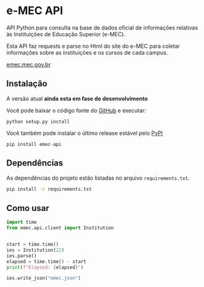 e-MEC API
=========

API Python para consulta na base de dados oficial de informações relativas às Instituições de Educação Superior (e-MEC).

Esta API faz requests e parse no Html do site do e-MEC para coletar informações sobre as instituições e os cursos de cada campus.

[emec.mec.gov.br](http://emec.mec.gov.br/)

Instalação
----------

A versão atual **ainda esta em fase de desenvolvimento**

Você pode baixar o código fonte do [GitHub][git] e executar:

```
python setup.py install
```

Você também pode instalar o último release estável pelo [PyPI](https://pypi.python.org/pypi)

```
pip install emec-api
```

[git]: https://github.com/pavanad/emec-api "e-MEC API"

Dependências
------------

As dependências do projeto estão listadas no arquivo `requirements.txt`.

```bash
pip install -r requirements.txt
```

Como usar
---------

```python
import time
from emec.api.client import Institution


start = time.time()
ies = Institution(22)
ies.parse()
elapsed = time.time() - start
print(f"Elapsed: {elapsed}")

ies.write_json("emec.json")
```
